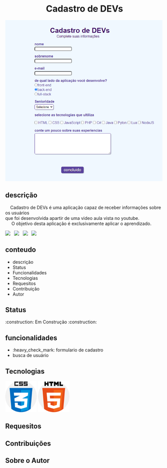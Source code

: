 <h1 align="center" >Cadastro de DEVs</h1>

<img src="https://github.com/JhonySmithSilva/formulario/blob/main/imagens/print_da_pagina.png?raw=true" width="500" reight="900">

<h2>descrição</h2>
<P>
   &nbsp;&nbsp;&nbsp;&nbsp;Cadastro de DEVs é uma aplicação capaz de receber informações sobre os usuários<br>
  que foi desenvolvida apartir de uma video aula vista no youtube.<br>
   &nbsp;&nbsp;&nbsp;&nbsp; O objetivo desta aplicação é exclusivamente aplicar o aprendizado.
</P>

<div>
   <img src="https://img.shields.io/github/issues/JhonySmithSilva/formulario"> &nbsp  
   <img src="https://img.shields.io/github/forks/JhonySmithSilva/formulario"> &nbsp
   <img src="https://img.shields.io/github/stars/JhonySmithSilva/formulario"> &nbsp
   <img src="https://img.shields.io/github/license/JhonySmithSilva/formulario"> &nbsp   
</div>

<h2>conteudo</h2>
<ul align="left">
 <li>descrição</li> 
 <li>Status</li>  
 <li>Funcionalidades</li>
 <li>Tecnologias</li>
 <li>Requesitos</li>
 <li>Contribuição</li> 
 <li>Autor</li>
</ul>

<h2>Status</h2>
<p>:construction: Em Construção :construction:</p>

<h2>funcionalidades</h2>
<ul>
<li> :heavy_check_mark: formulario de cadastro</li>
<li> busca de usuário</li>
</ul>

<h2>Tecnologias</h2>
<div display: inline-block; margin-left: 10px;>
<img src="https://github.com/JhonySmithSilva/formulario/blob/main/imagens/CSS3.png" width="100" height="100">
<img src="https://github.com/JhonySmithSilva/formulario/blob/main/imagens/html5.png" width="100" height="100">
</div>

<h2>Requesitos</h2>
<h2>Contribuições</h2>
<h2>Sobre o Autor</h2>
